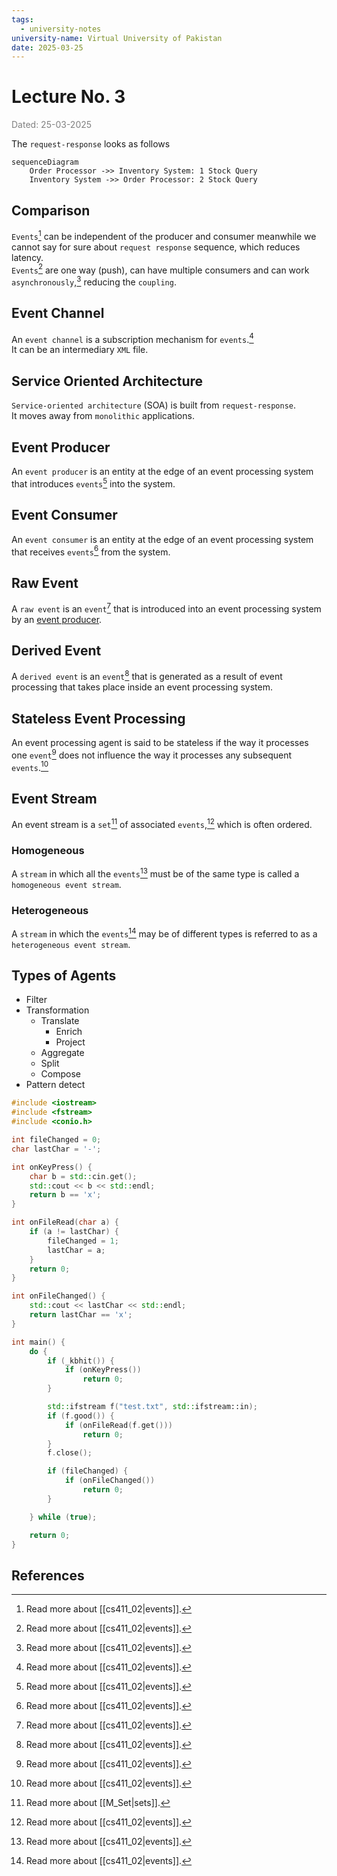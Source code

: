 ```yaml
---
tags:
  - university-notes
university-name: Virtual University of Pakistan
date: 2025-03-25
---
```


# Lecture No. 3

<span style="color: gray;">Dated: 25-03-2025</span>  

The `request-response` looks as follows

```mermaid
sequenceDiagram
	Order Processor ->> Inventory System: 1 Stock Query
	Inventory System ->> Order Processor: 2 Stock Query
```

## Comparison

`Events`[^1] can be independent of the producer and consumer meanwhile we cannot say for sure about `request response` sequence, which reduces latency.  
`Events`[^1] are one way (push), can have multiple consumers and can work `asynchronously`,[^1] reducing the `coupling`.

## Event Channel

An `event channel` is a subscription mechanism for `events`.[^1]  
It can be an intermediary `XML` file.

## Service Oriented Architecture

`Service-oriented architecture` (SOA) is built from `request-response`.  
It moves away from `monolithic` applications.

## Event Producer

An `event producer` is an entity at the edge of an event processing system that introduces `events`[^1] into the system.

## Event Consumer

An `event consumer` is an entity at the edge of an event processing system that receives `events`[^1] from the system.

## Raw Event

A `raw event` is an `event`[^1] that is introduced into an event processing system by an [event producer](#event-producer).

## Derived Event

A `derived event` is an `event`[^1] that is generated as a result of event processing that takes place inside an event processing system.

## Stateless Event Processing

An event processing agent is said to be stateless if the way it processes one `event`[^1] does not influence the way it processes any subsequent `events`.[^1]

## Event Stream

An event stream is a `set`[^2] of associated `events`,[^1] which is often ordered.

### Homogeneous

A `stream` in which all the `events`[^1] must be of the same type is called a `homogeneous event stream`.

### Heterogeneous

A `stream` in which the `events`[^1] may be of different types is referred to as a `heterogeneous event stream`.

## Types of Agents

- Filter
- Transformation
	- Translate
		- Enrich
		- Project
	- Aggregate
	- Split
	- Compose
- Pattern detect

```cpp
#include <iostream>
#include <fstream>
#include <conio.h>

int fileChanged = 0;
char lastChar = '-';

int onKeyPress() {
    char b = std::cin.get();
    std::cout << b << std::endl;
    return b == 'x';
}

int onFileRead(char a) {
    if (a != lastChar) {
        fileChanged = 1;
        lastChar = a;
    }
    return 0;
}

int onFileChanged() {
    std::cout << lastChar << std::endl;
    return lastChar == 'x';
}

int main() {
    do {
        if (_kbhit()) {
            if (onKeyPress())
                return 0;
        }

        std::ifstream f("test.txt", std::ifstream::in);
        if (f.good()) {
            if (onFileRead(f.get()))
                return 0;
        }
        f.close();

        if (fileChanged) {
            if (onFileChanged())
                return 0;
        }

    } while (true);

    return 0;
}
```

## References

[^1]: Read more about [[cs411_02|events]].
[^2]: Read more about [[M_Set|sets]].